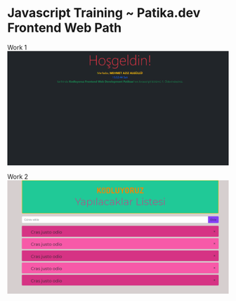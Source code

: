 # Javascript Training ~ Patika.dev Frontend Web Path
Work 1
![](views/javascript-work-1.png)

Work 2
![](views/javascript-work-2.png)
